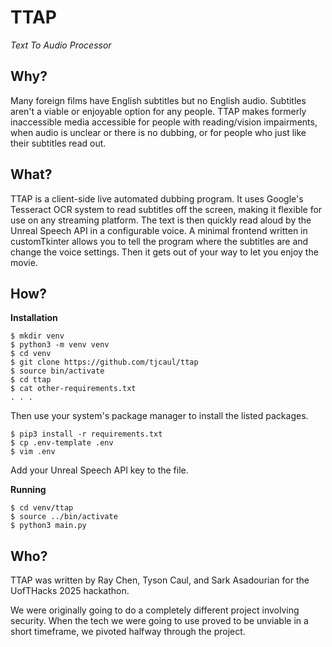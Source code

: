 # TTAP

*Text To Audio Processor*

## Why?

Many foreign films have English subtitles but no English audio. Subtitles aren't a viable or enjoyable option for any people.
TTAP makes formerly inaccessible media accessible for people with reading/vision impairments, when audio is unclear or there is no dubbing, or for people who just like their subtitles read out.

## What?

TTAP is a client-side live automated dubbing program. 
It uses Google's Tesseract OCR system to read subtitles off the screen, making it flexible for use on any streaming platform.
The text is then quickly read aloud by the Unreal Speech API in a configurable voice.
A minimal frontend written in customTkinter allows you to tell the program where the subtitles are and change the voice settings. Then it gets out of your way to let you enjoy the movie.

## How?

**Installation**
```commandline
$ mkdir venv
$ python3 -m venv venv
$ cd venv
$ git clone https://github.com/tjcaul/ttap
$ source bin/activate
$ cd ttap
$ cat other-requirements.txt
. . .
```
Then use your system's package manager to install the listed packages.
```commandline
$ pip3 install -r requirements.txt
$ cp .env-template .env
$ vim .env
```
Add your Unreal Speech API key to the file.

**Running**
```commandline
$ cd venv/ttap
$ source ../bin/activate
$ python3 main.py
```

## Who?

TTAP was written by Ray Chen, Tyson Caul, and Sark Asadourian for the UofTHacks 2025 hackathon.

We were originally going to do a completely different project involving security. When the tech we were going to use proved to be unviable in a short timeframe, we pivoted halfway through the project.
